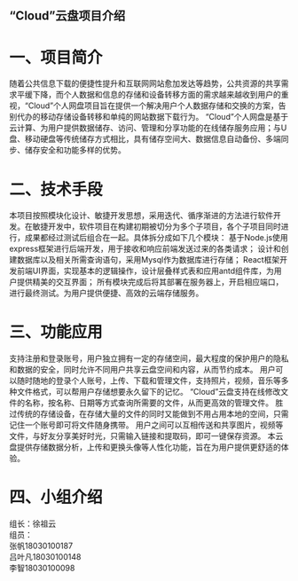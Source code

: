 
## “Cloud”云盘项目介绍

# 一、项目简介

随着公共信息下载的便捷性提升和互联网网站愈加发达等趋势，公共资源的共享需求平缓下降，而个人数据和信息的存储和设备转移方面的需求越来越收到用户的重视，“Cloud”个人网盘项目旨在提供一个解决用户个人数据存储和交换的方案，告别代办的移动存储设备转移和单纯的网站数据下载行为。
“Cloud”个人网盘是基于云计算、为用户提供数据储存、访问、管理和分享功能的在线储存服务应用；与U盘、移动硬盘等传统储存方式相比，具有储存空间大、数据信息自动备份、多端同步、储存安全和功能多样的优势。

# 二、技术手段

本项目按照模块化设计、敏捷开发思想，采用迭代、循序渐进的方法进行软件开发。在敏捷开发中，软件项目在构建初期被切分为多个子项目，各个子项目同时进行，成果都经过测试后组合在一起。具体拆分成如下几个模块：
基于Node.js使用express框架进行后端开发，用于接收和响应前端发送过来的各类请求；
设计和创建数据库以及相关所需查询语句，采用Mysql作为数据库进行存储；
React框架开发前端UI界面，实现基本的逻辑操作，设计层叠样式表和应用antd组件库，为用户提供精美的交互界面；
所有模块完成后将其部署在服务器上，开启相应端口，进行最终测试。为用户提供便捷、高效的云端存储服务。

# 三、功能应用

支持注册和登录账号，用户独立拥有一定的存储空间，最大程度的保护用户的隐私和数据的安全，同时允许不同用户共享云盘空间和内容，从而节约成本。
用户可以随时随地的登录个人账号，上传、下载和管理文件，支持照片，视频，音乐等多种文件格式，可以帮用户存储想要永久留下的记忆。
“Cloud”云盘支持在线修改文件的名称，按名称、日期等方式查询所需要的文件，从而更高效的管理文件。
胜过传统的存储设备，在存储大量的文件的同时又能做到不用占用本地的空间，只需记住一个账号即可将文件随身携带。
用户之间可以互相传送和共享图片，视频等文件，与好友分享美好时光，只需输入链接和提取码，即可一键保存资源。
本云盘提供存储数据分析，上传和更换头像等人性化功能，旨在为用户提供更舒适的体验。

# 四、小组介绍

组长：徐祖云<br>
组员：<br>
张帆18030100187<br>
吕叶凡18030100148<br>
李智18030100098<br>
